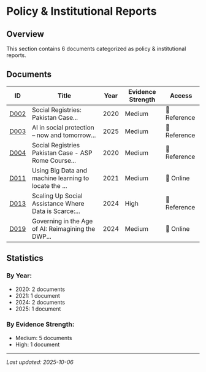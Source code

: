# Policy & Institutional Reports

## Overview

This section contains 6 documents categorized as policy & institutional reports.

## Documents

| ID | Title | Year | Evidence Strength | Access |
|----|-------|------|-------------------|--------|
| [D002](D002.md) | Social Registries: Pakistan Case... | 2020 | Medium | 📄 Reference |
| [D003](D003.md) | AI in social protection – now and tomorrow... | 2025 | Medium | 📄 Reference |
| [D004](D004.md) | Social Registries Pakistan Case - ASP Rome Course... | 2020 | Medium | 📄 Reference |
| [D011](D011.md) | Using Big Data and machine learning to locate the ... | 2021 | Medium | 🔗 Online |
| [D013](D013.md) | Scaling Up Social Assistance Where Data is Scarce:... | 2024 | High | 📄 Reference |
| [D019](D019.md) | Governing in the Age of AI: Reimagining the DWP... | 2024 | Medium | 🔗 Online |

## Statistics

### By Year:
- 2020: 2 documents
- 2021: 1 document
- 2024: 2 documents
- 2025: 1 document

### By Evidence Strength:
- Medium: 5 documents
- High: 1 document

---
*Last updated: 2025-10-06*
